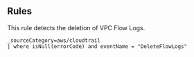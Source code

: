 ## Rules

This rule detects the deletion of VPC Flow Logs.

```text
_sourceCategory=aws/cloudtrail
| where isNull(errorCode) and eventName = "DeleteFlowLogs"
```